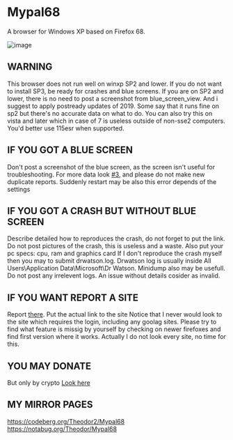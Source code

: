 # Mypal68

A browser for Windows XP based on Firefox 68.

![image](https://user-images.githubusercontent.com/19492771/152347482-f51058cd-2967-4bc5-80fd-5d269c328774.png)


## WARNING

This browser does not run well on winxp SP2 and lower. If you do not want to install SP3, be ready for crashes and blue screens.
If you are on SP2 and lower, there is no need to post a screenshot from blue_screen_view. And i suggest to apply postready updates of 2019.
Some say that it runs fine on sp2 but there's no accurate data on 
what to do.
You can also try this on vista and later which in case of 7 is useless outside of non-sse2 computers. You'd better use 115esr when supported.

## IF YOU GOT A BLUE SCREEN

Don't post a screenshot of the blue screen, as the screen isn't useful for troubleshooting.
For more data look [#3](https://github.com/Feodor2/Mypal68/issues/3), and please do not make new duplicate reports.
Suddenly restart may be also this error depends of the settings

## IF YOU GOT A CRASH BUT WITHOUT BLUE SCREEN

Describe detailed how to reproduces the crash, do not forget to put the link.
Do not post pictures of the crash, this is useless and a waste.
Also put your pc specs: cpu, ram and graphics card
If I don't reproduce the crash myself then you may to submit drwatson.log.
Drwatson log is usually inside All Users\Application Data\Microsoft\Dr Watson.
Minidump also may be usefull. Do not post any irrelevent logs.
An issue without details cosider as invalid.

## IF YOU WANT REPORT A SITE

Report [there](https://github.com/Feodor2/Mypal68/issues/228).
Put the actual link to the site
Notice that I never would look to the site which requires the login, including any goolag sites.
Please try to find what feature is missig by yourself by checking on newer firefoxes and find first version where it works.
Actually I do not look every site, no time for this.

## YOU MAY DONATE

But only by crypto [Look here](https://github.com/Feodor2/Mypal68/issues/84)


## MY MIRROR PAGES

https://codeberg.org/Theodor2/Mypal68 \
https://notabug.org/Theodor/Mypal68

